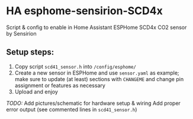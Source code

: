 # HA esphome-sensirion-SCD4x
Script &amp; config to enable in Home Assistant ESPHome SCD4x CO2 sensor by Sensirion

## Setup steps:
1. Copy script `scd41_sensor.h` into `/config/esphome/`
2. Create a new sensor in ESPHome and use `sensor.yaml` as example; make sure to update (at least) sections with `CHANGEME` and change pin assignment or features as necessary
3. Upload and enjoy

*TODO:*
Add pictures/schematic for hardware setup & wiring 
Add proper error output (see commented lines in `scd41_sensor.h`)

